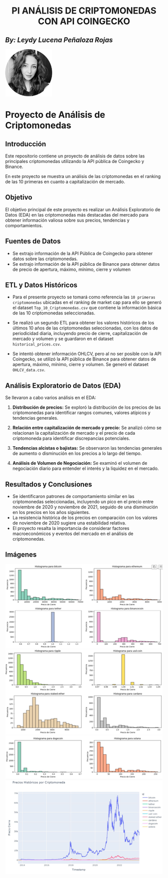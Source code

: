 
# <h1 align=center> **PI ANÁLISIS DE CRIPTOMONEDAS CON API COINGECKO** </h1>
## **_By: Leydy Lucena Peñaloza Rojas_**
<img src="Imagenes/Autora_Leydy_Penaloza.png" alt="Autora" width="150"/>


# Proyecto de Análisis de Criptomonedas

## Introducción

Este repositorio contiene un proyecto de análisis de datos sobre las principales criptomonedas utilizando la API pública de Coingecko y Binance.

En este proyecto se muestra un análisis de las criptomonedas en el ranking de las 10 primeras en cuanto a capitalización de mercado.


## Objetivo
El objetivo principal de este proyecto es realizar un Análisis Exploratorio de Datos (EDA) en las criptomonedas más destacadas del mercado para obtener información valiosa sobre sus precios, tendencias y comportamientos.

## Fuentes de Datos
- Se extrajo información de la API Pública de Coingecko para obtener datos sobre las criptomonedas.
- Se extrajo información de la API pública de Binance para obtener datos de precio de apertura, máximo, mínimo, cierre y volumen

## ETL y Datos Históricos
- Para el presente proyecto se tomará como referencia las `10 primeras criptomonedas` ubicadas en el ranking de market cap para ello se generó el dataset `Top_10_Criptomonedas.csv` que contiene la información básica de las 10 criptomonedas seleccionadas.

- Se realizó un segundo ETL para obtener los valores históricos de los últimos 10 años de las criptomonedas seleccionadas, con los datos de periodicidad diaria, incluyendo precio de cierre, capitalización de mercado y volumen y se guardaron en el dataset `historical_prices.csv`.

- Se intentó obtener información OHLCV, pero al no ser posible con la API Coingecko, se utilizó la API pública de Binance para obtener datos de apertura, máximo, mínimo, cierre y volumen. Se generó el dataset `OHLCV_data.csv`.

## Análisis Exploratorio de Datos (EDA)
Se llevaron a cabo varios análisis en el EDA:

1. **Distribución de precios:** Se exploró la distribución de los precios de las criptomonedas para identificar rangos comunes, valores atípicos y tendencias generales.

2. **Relación entre capitalización de mercado y precio:** Se analizó cómo se relacionan la capitalización de mercado y el precio de cada criptomoneda para identificar discrepancias potenciales.

3. **Tendencias alcistas o bajistas:** Se observaron las tendencias generales de aumento o disminución en los precios a lo largo del tiempo.

4. **Análisis de Volumen de Negociación:** Se examinó el volumen de negociación diario para entender el interés y la liquidez en el mercado.

## Resultados y Conclusiones
- Se identificaron patrones de comportamiento similar en las criptomonedas seleccionadas, incluyendo un pico en el precio entre noviembre de 2020 y noviembre de 2021, seguido de una disminución en los precios en los años siguientes.
- La resistencia histórica de los precios en comparación con los valores de noviembre de 2020 sugiere una estabilidad relativa.
- El proyecto resalta la importancia de considerar factores macroeconómicos y eventos del mercado en el análisis de criptomonedas.

## Imágenes
![Gráfico de Precios](/Imagenes/Grafico_precios1.JPG)
![Gráfico de Relación](/Imagenes/Grafico_precios2.JPG)
![Gráfico de Tendencias](/Imagenes/Grafico_precios3.JPG)
![Gráfico de Volumen](/Imagenes/Grafico_precios4.JPG)